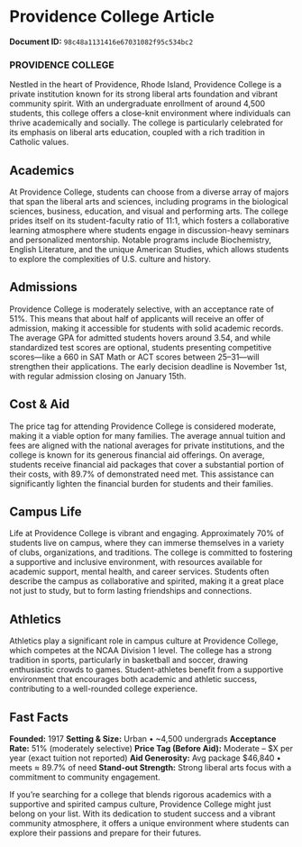 # Providence College Article

**Document ID:** `98c48a1131416e67031082f95c534bc2`

### PROVIDENCE COLLEGE

Nestled in the heart of Providence, Rhode Island, Providence College is a private institution known for its strong liberal arts foundation and vibrant community spirit. With an undergraduate enrollment of around 4,500 students, this college offers a close-knit environment where individuals can thrive academically and socially. The college is particularly celebrated for its emphasis on liberal arts education, coupled with a rich tradition in Catholic values.

## Academics
At Providence College, students can choose from a diverse array of majors that span the liberal arts and sciences, including programs in the biological sciences, business, education, and visual and performing arts. The college prides itself on its student-faculty ratio of 11:1, which fosters a collaborative learning atmosphere where students engage in discussion-heavy seminars and personalized mentorship. Notable programs include Biochemistry, English Literature, and the unique American Studies, which allows students to explore the complexities of U.S. culture and history.

## Admissions
Providence College is moderately selective, with an acceptance rate of 51%. This means that about half of applicants will receive an offer of admission, making it accessible for students with solid academic records. The average GPA for admitted students hovers around 3.54, and while standardized test scores are optional, students presenting competitive scores—like a 660 in SAT Math or ACT scores between 25–31—will strengthen their applications. The early decision deadline is November 1st, with regular admission closing on January 15th.

## Cost & Aid
The price tag for attending Providence College is considered moderate, making it a viable option for many families. The average annual tuition and fees are aligned with the national averages for private institutions, and the college is known for its generous financial aid offerings. On average, students receive financial aid packages that cover a substantial portion of their costs, with 89.7% of demonstrated need met. This assistance can significantly lighten the financial burden for students and their families.

## Campus Life
Life at Providence College is vibrant and engaging. Approximately 70% of students live on campus, where they can immerse themselves in a variety of clubs, organizations, and traditions. The college is committed to fostering a supportive and inclusive environment, with resources available for academic support, mental health, and career services. Students often describe the campus as collaborative and spirited, making it a great place not just to study, but to form lasting friendships and connections.

## Athletics
Athletics play a significant role in campus culture at Providence College, which competes at the NCAA Division 1 level. The college has a strong tradition in sports, particularly in basketball and soccer, drawing enthusiastic crowds to games. Student-athletes benefit from a supportive environment that encourages both academic and athletic success, contributing to a well-rounded college experience.

## Fast Facts
**Founded:** 1917
**Setting & Size:** Urban • ~4,500 undergrads
**Acceptance Rate:** 51% (moderately selective)
**Price Tag (Before Aid):** Moderate – $X per year (exact tuition not reported)
**Aid Generosity:** Avg package $46,840 • meets ≈ 89.7% of need
**Stand-out Strength:** Strong liberal arts focus with a commitment to community engagement.

If you’re searching for a college that blends rigorous academics with a supportive and spirited campus culture, Providence College might just belong on your list. With its dedication to student success and a vibrant community atmosphere, it offers a unique environment where students can explore their passions and prepare for their futures.
